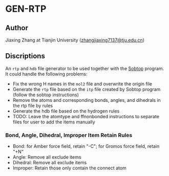 # GEN-RTP

## Author

Jiaxing Zhang at Tianjin University (zhangjiaxing7137@tju.edu.cn)

## Discriptions

An `rtp` and `hdb` file generator to be used together with the [Sobtop](http://sobereva.com/soft/Sobtop/) program. It could handle the following problems:

- Fix the wrong H names in the `mol2` file and overwrite the origin file
- Generate the `rtp` file based on the `itp` file created by Sobtop program (follow the sobtop instructions)
- Remove the atoms and corresponding bonds, angles, and dihedrals in the rtp file by rules
- Generate the hdb file based on the hydrogen rules
- TODO: Leave the atomtype and ffnonbonded instructions to separate files for user to add the items manually

### Bond, Angle, Dihedral, Improper Item Retain Rules

- Bond: for Amber force field, retain "-C"; for Gromos force field, retain "+N"
- Angle: Remove all exclude items
- Dihedral: Remove all exclude items
- Improper: Retain those only contain the connect atom

